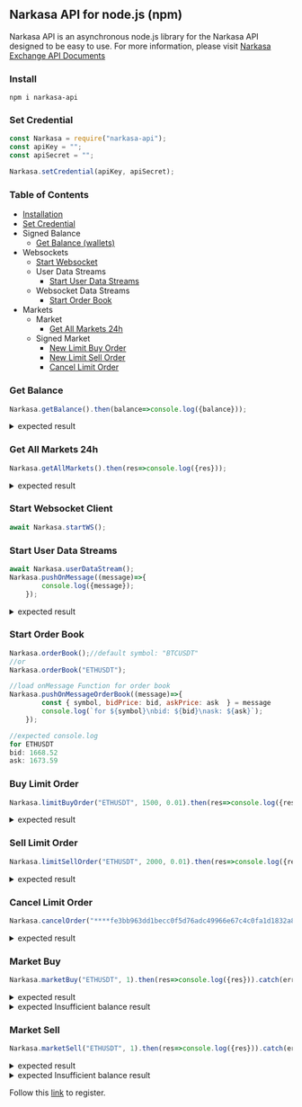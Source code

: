 ## Narkasa API for node.js (npm)
Narkasa API is an asynchronous node.js library for the Narkasa API designed to be easy to use.
For more information, please visit [Narkasa Exchange API Documents](https://apidocs.narkasa.com/)

### Install
`npm i narkasa-api`

### Set Credential
```Javascript
const Narkasa = require("narkasa-api");
const apiKey = "";
const apiSecret = "";

Narkasa.setCredential(apiKey, apiSecret);
```

### Table of Contents
- [Installation](#install)
- [Set Credential](#set-credential)
- Signed Balance
    - [Get Balance (wallets)](#get-balance)
- Websockets
    - [Start Websocket](#start-websocket-client)
    - User Data Streams
        - [Start User Data Streams](#start-user-data-streams)
    - Websocket Data Streams
        - [Start Order Book](#start-order-book)
- Markets
    - Market
        - [Get All Markets 24h](#get-all-markets-24h)
    - Signed Market
        - [New Limit Buy Order](#buy-limit-order)
        - [New Limit Sell Order](#sell-limit-order)
        - [Cancel Limit Order](#cancel-limit-order)


### Get Balance
```Javascript
Narkasa.getBalance().then(balance=>console.log({balance}));
```
<details><summary>expected result</summary>
<p>

```Javascript
{
  balance: [
    {
      symbol: 'UNI',
      total: 0.00386,
      available: 0.00386,
      reserved: 0,
      maxLength: 6
    },
    {
      symbol: '1INCH',
      total: 0,
      available: 0,
      reserved: 0,
      maxLength: 6
    },
    {
      symbol: 'TRY',
      total: 1.89079026,
      available: 1.89079026,
      reserved: 0,
      maxLength: 2
    },
    {
      symbol: 'HOT',
      total: 0,
      available: 0,
      reserved: 0,
      maxLength: 6
    },
    {
      symbol: 'ETH',
      total: 0.05043415,
      available: 0.02572115,
      reserved: 0.024713,
      maxLength: 8
    },
    {
      symbol: 'XRP',
      total: 3.02044,
      available: 3.02044,
      reserved: 0,
      maxLength: 6
    },
    {
      symbol: 'LINK',
      total: 0.001656,
      available: 0.001656,
      reserved: 0,
      maxLength: 8
    },
    {
      symbol: 'USDT',
      total: 36.269465499999995,
      available: 3.6494655,
      reserved: 32.62,
      maxLength: 6
    },
    {
      symbol: 'BTC',
      total: 9.4e-7,
      available: 9.4e-7,
      reserved: 0,
      maxLength: 8
    }
  ]
}
```

</p>
</details>

### Get All Markets 24h
```Javascript
Narkasa.getAllMarkets().then(res=>console.log({res}));
```
<details><summary>expected result</summary>
<p>

```Javascript
{
  res: [
    {
      symbol: 'BTCTRY',
      name: 'Bitcoin',
      firstSymbol: 'BTC',
      secondSymbol: 'TRY',
      changeAmount: 13969,
      changePercent: 3.32,
      last: 434497,
      firstBid: 433241,
      firstAsk: 433272,
      open: 420528,
      high: 434758,
      low: 414972,
      avg: 424965,
      volume: 3713472,
      volumeQty: 8.7383,
      openTime: 1616704025248,
      tradeCount: 1314
    },
    {
      symbol: 'HOTTRY',
      name: 'Holo',
      firstSymbol: 'HOT',
      secondSymbol: 'TRY',
      changeAmount: 0.00606,
      changePercent: 9.34,
      last: 0.07097,
      firstBid: 0.0704,
      firstAsk: 0.07095,
      open: 0.06491,
      high: 0.07615,
      low: 0.06477,
      avg: 0.0699,
      volume: 242667.3564,
      volumeQty: 3471636,
      openTime: 1616704055259,
      tradeCount: 639
    },
    {
      symbol: 'LINKTRY',
      name: 'ChainLink',
      firstSymbol: 'LINK',
      secondSymbol: 'TRY',
      changeAmount: 6.292,
      changePercent: 2.96,
      last: 218.778,
      firstBid: 217.807,
      firstAsk: 218.56,
      open: 212.486,
      high: 219.614,
      low: 203.964,
      avg: 210.074,
      volume: 345622.148,
      volumeQty: 1645.24,
      openTime: 1616704027248,
      tradeCount: 1478
    },
    {
      symbol: 'ETHTRY',
      name: 'Ethereum',
      firstSymbol: 'ETH',
      secondSymbol: 'TRY',
      changeAmount: 435.96,
      changePercent: 3.37,
      last: 13368.03,
      firstBid: 13358.05,
      firstAsk: 13377.37,
      open: 12932.07,
      high: 13434.73,
      low: 12743.85,
      avg: 13084.3,
      volume: 576906.41,
      volumeQty: 44.0915,
      openTime: 1616704051258,
      tradeCount: 743
    },
    {
      symbol: 'XRPTRY',
      name: 'Ripple',
      firstSymbol: 'XRP',
      secondSymbol: 'TRY',
      changeAmount: 0.253,
      changePercent: 6.03,
      last: 4.446,
      firstBid: 4.446,
      firstAsk: 4.483,
      open: 4.193,
      high: 4.704,
      low: 4.068,
      avg: 4.326,
      volume: 727081.419,
      volumeQty: 168072.45,
      openTime: 1616704005239,
      tradeCount: 1633
    },
    {
      symbol: 'UNITRY',
      name: 'Uniswap',
      firstSymbol: 'UNI',
      secondSymbol: 'TRY',
      changeAmount: 11.978,
      changePercent: 5.47,
      last: 231.006,
      firstBid: 226.681,
      firstAsk: 230.068,
      open: 219.028,
      high: 233.654,
      low: 210.74,
      avg: 221.963,
      volume: 203444.627,
      volumeQty: 916.57,
      openTime: 1616704031248,
      tradeCount: 490
    },
    {
      symbol: 'USDTTRY',
      name: 'Tether',
      firstSymbol: 'USDT',
      secondSymbol: 'TRY',
      changeAmount: -0.043,
      changePercent: -0.53,
      last: 8.014,
      firstBid: 8.014,
      firstAsk: 8.034,
      open: 8.057,
      high: 8.11,
      low: 7.967,
      avg: 8.037,
      volume: 1560246.841,
      volumeQty: 194132.99,
      openTime: 1616703757049,
      tradeCount: 1740
    },
    {
      symbol: '1INCHUSDT',
      name: '1inch',
      firstSymbol: '1INCH',
      secondSymbol: 'USDT',
      changeAmount: 0.2096,
      changePercent: 5.62,
      last: 3.9373,
      firstBid: 3.9189,
      firstAsk: 3.9762,
      open: 3.7277,
      high: 3.997,
      low: 3.7131,
      avg: 3.8533,
      volume: 1619.1567,
      volumeQty: 420.2,
      openTime: 1616704061261,
      tradeCount: 47
    },
    {
      symbol: 'HOTUSDT',
      name: 'Holo',
      firstSymbol: 'HOT',
      secondSymbol: 'USDT',
      changeAmount: 0.0007549,
      changePercent: 9.42,
      last: 0.0087709,
      firstBid: 0.0087572,
      firstAsk: 0.0088192,
      open: 0.008016,
      high: 0.009208,
      low: 0.008016,
      avg: 0.0086111,
      volume: 11063.9460017,
      volumeQty: 1284847,
      openTime: 1616704057260,
      tradeCount: 284
    },
    {
      symbol: 'ETHUSDT',
      name: 'Ethereum',
      firstSymbol: 'ETH',
      secondSymbol: 'USDT',
      changeAmount: 59.62,
      changePercent: 3.72,
      last: 1661.87,
      firstBid: 1662.65,
      firstAsk: 1668.86,
      open: 1602.25,
      high: 1678.74,
      low: 1578.77,
      avg: 1627.99,
      volume: 76902.83,
      volumeQty: 47.2379,
      openTime: 1616704055259,
      tradeCount: 4623
    },
    {
      symbol: 'BTCUSDT',
      name: 'Bitcoin',
      firstSymbol: 'BTC',
      secondSymbol: 'USDT',
      changeAmount: 1748.76,
      changePercent: 3.35,
      last: 53963.13,
      firstBid: 53935.71,
      firstAsk: 53949.94,
      open: 52214.37,
      high: 54250.61,
      low: 51265.46,
      avg: 52871.35,
      volume: 637401.13,
      volumeQty: 12.0557,
      openTime: 1616704061261,
      tradeCount: 7776
    },
    {
      symbol: 'XRPUSDT',
      name: 'Ripple',
      firstSymbol: 'XRP',
      secondSymbol: 'USDT',
      changeAmount: 0.04271,
      changePercent: 8.25,
      last: 0.56017,
      firstBid: 0.55415,
      firstAsk: 0.55846,
      open: 0.51746,
      high: 0.57563,
      low: 0.50644,
      avg: 0.53858,
      volume: 34726.66896,
      volumeQty: 64478.2,
      openTime: 1616704021241,
      tradeCount: 1307
    },
    {
      symbol: '1INCHTRY',
      name: '1inch',
      firstSymbol: '1INCH',
      secondSymbol: 'TRY',
      changeAmount: 2.184,
      changePercent: 7.33,
      last: 31.972,
      firstBid: 31.519,
      firstAsk: 31.992,
      open: 29.788,
      high: 32.338,
      low: 29.412,
      avg: 31.053,
      volume: 187854.813,
      volumeQty: 6049.49,
      openTime: 1616704053258,
      tradeCount: 691
    },
    {
      symbol: 'LINKUSDT',
      name: 'ChainLink',
      firstSymbol: 'LINK',
      secondSymbol: 'USDT',
      changeAmount: 0.7204,
      changePercent: 2.72,
      last: 27.1938,
      firstBid: 27.1343,
      firstAsk: 27.2112,
      open: 26.4734,
      high: 27.356,
      low: 25.3589,
      avg: 26.148,
      volume: 51722.8358,
      volumeQty: 1978.08,
      openTime: 1616704063261,
      tradeCount: 1016
    },
    {
      symbol: 'UNIUSDT',
      name: 'Uniswap',
      firstSymbol: 'UNI',
      secondSymbol: 'USDT',
      changeAmount: 1.1743,
      changePercent: 4.31,
      last: 28.4298,
      firstBid: 28.243,
      firstAsk: 28.7496,
      open: 27.2555,
      high: 28.7745,
      low: 26.2849,
      avg: 27.6079,
      volume: 3290.3095,
      volumeQty: 119.18,
      openTime: 1616702644198,
      tradeCount: 82
    }
  ]
}
```

</p>
</details>

### Start Websocket Client
```Javascript
await Narkasa.startWS();
```

### Start User Data Streams
```Javascript
await Narkasa.userDataStream();
Narkasa.pushOnMessage((message)=>{
        console.log({message});
    });
```
<details><summary>expected result</summary>
<p>

```Javascript
{
  message: {
    type: 'orderUpdate',
    order: {
      orderId: '*******',
      status: 'CANCELLED',
      market: 'ETHUSDT',
      orderType: 0,
      side: 0,
      price: 1500,
      amount: 0.01,
      filledAmount: 0,
      stopPrice: 0,
      time: 1616789285342
    }
  }
}
{
  message: { type: 'reservedUpdate', symbol: 'USDT', reserved: 33.24 }
}
{
  message: { type: 'balanceUpdate', symbol: 'USDT', available: 22.22 }
}
```

</p>
</details>

### Start Order Book
```Javascript
Narkasa.orderBook();//default symbol: "BTCUSDT"
//or
Narkasa.orderBook("ETHUSDT");

//load onMessage Function for order book
Narkasa.pushOnMessageOrderBook((message)=>{
        const { symbol, bidPrice: bid, askPrice: ask  } = message
        console.log(`for ${symbol}\nbid: ${bid}\nask: ${ask}`);
    });
```
```Javascript
//expected console.log
for ETHUSDT
bid: 1668.52
ask: 1673.59
```

### Buy Limit Order
```Javascript
Narkasa.limitBuyOrder("ETHUSDT", 1500, 0.01).then(res=>console.log({res}));
```
<details><summary>expected result</summary>
<p>

```Javascript
{
  res: {
    status: 'NEW',
    orderId: '****',
    market: 'ETHUSDT',
    orderType: 'LIMIT',
    side: 'BUY',
    price: 1500,
    amount: 0.01,
    filledAmount: 0,
    time: 1616790209584
  }
}
```

</p>
</details>

### Sell Limit Order
```Javascript
Narkasa.limitSellOrder("ETHUSDT", 2000, 0.01).then(res=>console.log({res}));
```
<details><summary>expected result</summary>
<p>

```Javascript
{
  res: {
    status: 'NEW',
    orderId: '****',
    market: 'ETHUSDT',
    orderType: 'LIMIT',
    side: 'SELL',
    price: 2000,
    amount: 0.01,
    filledAmount: 0,
    time: 1616790209584
  }
}
```

</p>
</details>

### Cancel Limit Order
```Javascript
Narkasa.cancelOrder("****fe3bb963dd1becc0f5d76adc49966e67c4c0fa1d1832a8ae49ae07eb93cce3e0****").then(res=>console.log({res}));
```
<details><summary>expected result</summary>
<p>

```Javascript
{
  res: {
    market: 'ETHUSDT',
    price: 2000,
    targetPrice: 0,
    amount: 0.01,
    filledAmount: 0,
    side: 1,
    time: 1617021170844,
    orderType: 0,
    orderId: '****fe3bb963dd1becc0f5d76adc49966e67c4c0fa1d1832a8ae49ae07eb93cce3e0****'
  }
}
```

</p>
</details>

### Market Buy
```Javascript
Narkasa.marketBuy("ETHUSDT", 1).then(res=>console.log({res})).catch(err=>console.error({err}));
```
<details><summary>expected result</summary>
<p>

```Javascript
{
  res: {
        "status": "FILLED",
        "market":"ETHUSDT",
        "orderType": "MARKET",
        "side": "BUY",
        "amount": 1,
        "filledAmount": 1,
        "time": 1617021170844
    }
}
```

</p>
</details>

<details><summary>expected Insufficient balance result</summary>
<p>

```Javascript
{
  err: {
  "code": "10031"
}
}
```

</p>
</details>

### Market Sell
```Javascript
Narkasa.marketSell("ETHUSDT", 1).then(res=>console.log({res})).catch(err=>console.error({err}));
```
<details><summary>expected result</summary>
<p>

```Javascript
{
  res: {
        "status": "FILLED",
        "market":"ETHUSDT",
        "orderType": "MARKET",
        "side": "SELL",
        "amount": 1,
        "filledAmount": 1,
        "time": 1617021170844
    }
}
```

</p>
</details>

<details><summary>expected Insufficient balance result</summary>
<p>

```Javascript
{
  err: {
  "code": "10031"
}
}
```

</p>
</details>


Follow this [link](https://narkasa.com/register?ref=20202738) to register.
